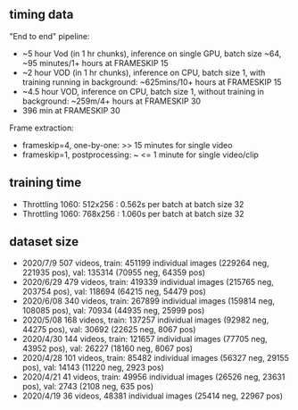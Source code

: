 ## timing data
"End to end" pipeline:
- ~5 hour Vod (in 1 hr chunks), inference on single GPU, batch size ~64, ~95 minutes/1+ hours at FRAMESKIP 15
- ~2 hour VOD (in 1 hr chunks), inference on CPU, batch size 1, with training running in background: ~625mins/10+ hours at FRAMESKIP 15
- ~4.5 hour VOD, inference on CPU, batch size 1, without training in background: ~259m/4+ hours at FRAMESKIP 30
- 396 min at FRAMESKIP 30

Frame extraction:
- frameskip=4, one-by-one: >> 15 minutes for single video
- frameskip=1, postprocessing: ~ <= 1 minute for single video/clip

## training time
- Throttling 1060: 512x256 : 0.562s per batch at batch size 32
- Throttling 1060: 768x256 : 1.060s per batch at batch size 32

## dataset size
- 2020/7/9 507 videos, train: 451199 individual images (229264 neg, 221935 pos), val: 135314 (70955 neg, 64359 pos)
- 2020/6/29 479 videos, train: 419339 individual images (215765 neg, 203754 pos), val: 118694 (64215 neg, 54479 pos)
- 2020/6/08 340 videos, train: 267899 individual images (159814 neg, 108085 pos), val: 70934 (44935 neg, 25999 pos)
- 2020/5/08 168 videos, train: 137257 individual images (92982 neg, 44275 pos), val: 30692 (22625 neg, 8067 pos)
- 2020/4/30 144 videos, train: 121657 individual images (77705 neg, 43952 pos), val: 26227 (18160 neg, 8067 pos)
- 2020/4/28 101 videos, train: 85482 individual images (56327 neg, 29155 pos), val: 14143 (11220 neg, 2923 pos)
- 2020/4/21 41 videos, train: 49956 individual images (26526 neg, 23631 pos), val: 2743 (2108 neg, 635 pos)
- 2020/4/19 36 videos, 48381 individual images (25414 neg, 22967 pos)
